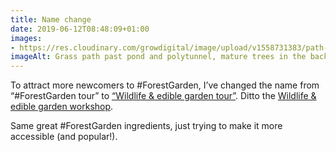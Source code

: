 ```yaml
---
title: Name change
date: 2019-06-12T08:48:09+01:00
images: 
- https://res.cloudinary.com/growdigital/image/upload/v1558731383/path-B5621E0D.jpg
imageAlt: Grass path past pond and polytunnel, mature trees in the background
---
```


To attract more newcomers to #ForestGarden, I’ve changed the name from “#ForestGarden tour” to [“Wildlife & edible garden tour”](https://www.airbnb.co.uk/experiences/532342). Ditto the [Wildlife & edible garden workshop](https://www.airbnb.co.uk/experiences/524767). 

Same great #ForestGarden ingredients, just trying to make it more accessible (and popular!).
